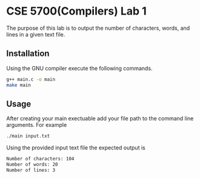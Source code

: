 # CSE 5700(Compilers) Lab 1
The purpose of this lab is to output the number of characters, words, and lines
in a given text file.
## Installation
Using the GNU compiler execute the following commands.
```bash
g++ main.c -o main
make main
```
## Usage
After creating your main exectuable add your file path to the command line arguments. 
For example
```bash
./main input.txt
```
Using the provided input text file the expected output is
```bash
Number of characters: 104
Number of words: 20
Number of lines: 3
```